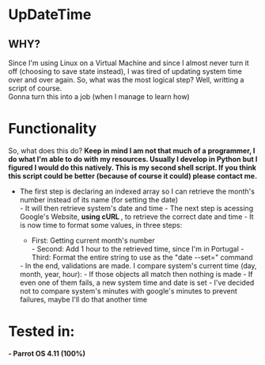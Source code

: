 # UpDateTime

<h2>WHY?</h2>

Since I'm using Linux on a Virtual Machine and since I almost never turn it off (choosing to save state instead), I was tired of updating system time over and over again.
So, what was the most logical step? Well, writting a script of course.
<br>
Gonna turn this into a job (when I manage to learn how)

<h1>Functionality</h1>

 <p> So, what does this do?
 <b>Keep in mind I am not that much of a programmer, I do what I'm able to do with my resources. Usually I develop in Python but I figured I would do this natively. This is my second shell script. If you think this script could be better (because of course it could) please contact me.</b></p>
 <ul type='disc'>
  <li> The first step is declaring an indexed array so I can retrieve the month's number instead of its name (for setting the date) </li>
  - It will then retrieve system's date and time
  - The next step is acessing Google's Website, <b> using cURL </b>, to retrieve the correct date and time
  - It is now time to format some values, in three steps:
     <ul type='circle'>
      <li> First: Getting current month's number </li>
       - Second: Add 1 hour to the retrieved time, since I'm in Portugal
      - Third: Format the entire string to use as the "date --set=" command
 </ul>
  - In the end, validations are made. I compare system's current time (day, month, year, hour):
    - If those objects all match then nothing is made 
    - If even one of them fails, a new system time and date is set
  - I've decided not to compare system's minutes with google's minutes to prevent failures, maybe I'll do that another time
  </ul>

<h1>Tested in:</h1>
<b>- Parrot OS 4.11 (100%)</b>
